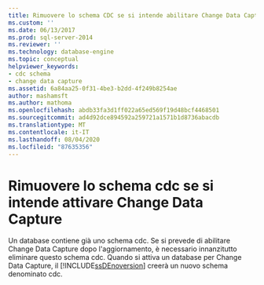```yaml
---
title: Rimuovere lo schema CDC se si intende abilitare Change Data Capture | Microsoft Docs
ms.custom: ''
ms.date: 06/13/2017
ms.prod: sql-server-2014
ms.reviewer: ''
ms.technology: database-engine
ms.topic: conceptual
helpviewer_keywords:
- cdc schema
- change data capture
ms.assetid: 6a84aa25-0f31-4be3-b2dd-4f249b8254ae
author: mashamsft
ms.author: mathoma
ms.openlocfilehash: abdb33fa3d1ff022a65ed569f19d48bcf4468501
ms.sourcegitcommit: ad4d92dce894592a259721a1571b1d8736abacdb
ms.translationtype: MT
ms.contentlocale: it-IT
ms.lasthandoff: 08/04/2020
ms.locfileid: "87635356"
---
```

# <a name="remove-the-cdc-schema-if-you-plan-to-enable-change-data-capture"></a>Rimuovere lo schema cdc se si intende attivare Change Data Capture
  Un database contiene già uno schema cdc. Se si prevede di abilitare Change Data Capture dopo l'aggiornamento, è necessario innanzitutto eliminare questo schema cdc. Quando si attiva un database per Change Data Capture, il [!INCLUDE[ssDEnoversion](../../includes/ssdenoversion-md.md)] creerà un nuovo schema denominato cdc.  
  
  
